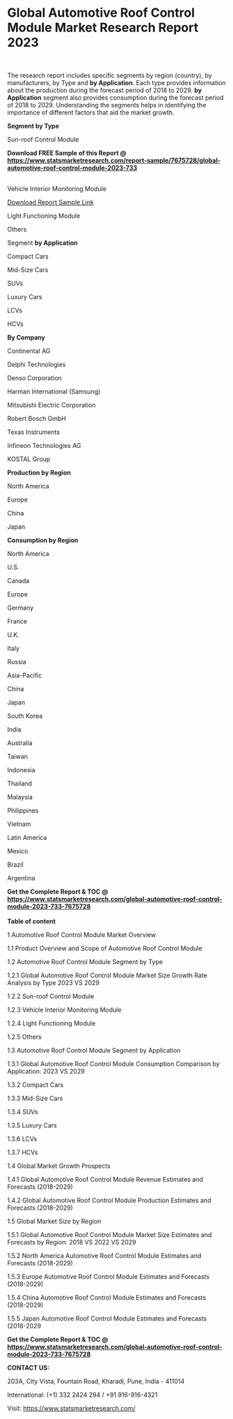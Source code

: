 <h1>Global Automotive Roof Control Module Market Research Report 2023</h1><br/><p>The research report includes specific segments by region (country), by manufacturers, by Type and <strong>by Application</strong>. Each type provides information about the production during the forecast period of 2018 to 2029. <strong>by Application</strong> segment also provides consumption during the forecast period of 2018 to 2029. Understanding the segments helps in identifying the importance of different factors that aid the market growth.</p><p><strong>Segment by Type</strong></p><p>Sun-roof Control Module</p><div><b>Download FREE Sample of this Report @ <a href="https://www.statsmarketresearch.com/download-free-sample/7675728/global-automotive-roof-control-module-2023-733">https://www.statsmarketresearch.com/report-sample/7675728/global-automotive-roof-control-module-2023-733</a></b></div><br><p>Vehicle Interior Monitoring Module</p><p><a href="https://www.statsmarketresearch.com/download-free-sample/7675728/global-automotive-roof-control-module-2023-733">Download Report Sample Link</a></p><p>Light Functioning Module</p><p>Others</p><p>Segment <strong>by Application</strong></p><p>Compact Cars</p><p>Mid-Size Cars</p><p>SUVs</p><p>Luxury Cars</p><p>LCVs</p><p>HCVs</p><p><strong>By Company</strong></p><p>Continental AG</p><p>Delphi Technologies</p><p>Denso Corporation</p><p>Harman International (Samsung)</p><p>Mitsubishi Electric Corporation</p><p>Robert Bosch GmbH</p><p>Texas Instruments</p><p>Infineon Technologies AG</p><p>KOSTAL Group</p><p><strong>Production by Region</strong></p><p>North America</p><p>Europe</p><p>China</p><p>Japan</p><p><strong>Consumption by Region</strong></p><p>North America</p><p>U.S.</p><p>Canada</p><p>Europe</p><p>Germany</p><p>France</p><p>U.K.</p><p>Italy</p><p>Russia</p><p>Asia-Pacific</p><p>China</p><p>Japan</p><p>South Korea</p><p>India</p><p>Australia</p><p>Taiwan</p><p>Indonesia</p><p>Thailand</p><p>Malaysia</p><p>Philippines</p><p>Vietnam</p><p>Latin America</p><p>Mexico</p><p>Brazil</p><p>Argentina</p><div><b>Get the Complete Report & TOC @ <a href="https://www.statsmarketresearch.com/global-automotive-roof-control-module-2023-733-7675728">https://www.statsmarketresearch.com/global-automotive-roof-control-module-2023-733-7675728</a></b></div><br><b>Table of content</b><p>1 Automotive Roof Control Module Market Overview<br />
 
  1.1 Product Overview and Scope of Automotive Roof Control Module<br />
 
  1.2 Automotive Roof Control Module Segment by Type<br />
 
  1.2.1 Global Automotive Roof Control Module Market Size Growth Rate Analysis by Type 2023 VS 2029<br />
 
  1.2.2 Sun-roof Control Module<br />
 
  1.2.3 Vehicle Interior Monitoring Module<br />
 
  1.2.4 Light Functioning Module<br />
 
  1.2.5 Others<br />
 
  1.3 Automotive Roof Control Module Segment by Application<br />
 
  1.3.1 Global Automotive Roof Control Module Consumption Comparison by Application: 2023 VS 2029<br />
 
  1.3.2 Compact Cars<br />
 
  1.3.3 Mid-Size Cars<br />
 
  1.3.4 SUVs<br />
 
  1.3.5 Luxury Cars<br />
 
  1.3.6 LCVs<br />
 
  1.3.7 HCVs<br />
 
  1.4 Global Market Growth Prospects<br />
 
  1.4.1 Global Automotive Roof Control Module Revenue Estimates and Forecasts (2018-2029)<br />
 
  1.4.2 Global Automotive Roof Control Module Production Estimates and Forecasts (2018-2029)<br />
 
  1.5 Global Market Size by Region<br />
 
  1.5.1 Global Automotive Roof Control Module Market Size Estimates and Forecasts by Region: 2018 VS 2022 VS 2029<br />
 
  1.5.2 North America Automotive Roof Control Module Estimates and Forecasts (2018-2029)<br />
 
  1.5.3 Europe Automotive Roof Control Module Estimates and Forecasts (2018-2029)<br />
 
  1.5.4 China Automotive Roof Control Module Estimates and Forecasts (2018-2029)<br />
 
  1.5.5 Japan Automotive Roof Control Module Estimates and Forecasts (2018-2029<br><div><b>Get the Complete Report & TOC @ <a href="https://www.statsmarketresearch.com/global-automotive-roof-control-module-2023-733-7675728">https://www.statsmarketresearch.com/global-automotive-roof-control-module-2023-733-7675728</a></b></div></p>
 
 <b>CONTACT US:</b><br>
 
 203A, City Vista, Fountain Road, Kharadi, Pune, India - 411014 <br>
 
 International: (+1) 332 2424 294 / +91 916-916-4321<br>
 
 Visit: <a href="https://www.statsmarketresearch.com/">https://www.statsmarketresearch.com/</a>
 
 <br>